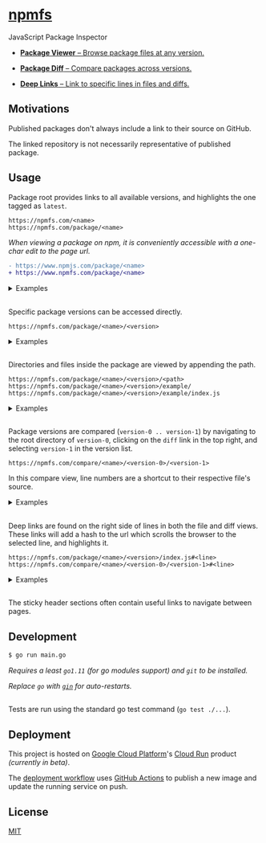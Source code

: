 <!--

todo
    add download link to all dirs/files
    github badge?
    registry picker?

-->

<!-- REMEMBER TO MIRROR CONTENT CHANGES ON HOMEPAGE -->

# [npmfs](https://npmfs.com)

JavaScript Package Inspector

- [**Package Viewer** – Browse package files at any version.](https://npmfs.com/package/express/4.17.1/)

- [**Package Diff** – Compare packages across versions.](https://npmfs.com/compare/express/4.17.0/4.17.1/)

- [**Deep Links** – Link to specific lines in files and diffs.](https://npmfs.com/package/express/4.17.1/Readme.md#L16)

## Motivations

Published packages don't always include a link to their source on GitHub.

The linked repository is not necessarily representative of published package.

## Usage

Package root provides links to all available versions, and highlights the one tagged as `latest`.

```
https://npmfs.com/<name>
https://npmfs.com/package/<name>
```

_When viewing a package on npm, it is conveniently accessible with a one-char edit to the page url._

```diff
- https://www.npmjs.com/package/<name>
+ https://www.npmfs.com/package/<name>
```

<details>
    <summary>Examples</summary>
    <a href="https://npmfs.com/lodash">https://npmfs.com/lodash</a>
    <br>
    <a href="https://npmfs.com/package/lodash">https://npmfs.com/package/lodash</a>
    <br>
    <a href="https://npmfs.com/request">https://npmfs.com/request</a>
    <br>
    <a href="https://npmfs.com/package/request">https://npmfs.com/package/request</a>
</details>

##

Specific package versions can be accessed directly.

```
https://npmfs.com/package/<name>/<version>
```

<details>
    <summary>Examples</summary>
    <a href="https://npmfs.com/package/chalk/2.4.2">https://npmfs.com/package/chalk/2.4.2</a>
    <br>
    <a href="https://npmfs.com/package/chalk/1.0.0">https://npmfs.com/package/chalk/1.0.0</a>
    <br>
    <a href="https://npmfs.com/package/commander/2.20.0">https://npmfs.com/package/commander/2.20.0</a>
    <br>
    <a href="https://npmfs.com/package/commander/1.0.0">https://npmfs.com/package/commander/1.0.0</a>
</details>

##

Directories and files inside the package are viewed by appending the path.

```
https://npmfs.com/package/<name>/<version>/<path>
https://npmfs.com/package/<name>/<version>/example/
https://npmfs.com/package/<name>/<version>/example/index.js
```

<details>
    <summary>Examples</summary>
    <a href="https://npmfs.com/package/async/3.0.1/internal/">https://npmfs.com/package/async/3.0.1/internal/</a>
    <br>
    <a href="https://npmfs.com/package/async/3.0.1/internal/once.js">https://npmfs.com/package/async/3.0.1/internal/once.js</a>
    <br>
    <a href="https://npmfs.com/package/react/16.8.6/umd/">https://npmfs.com/package/react/16.8.6/umd/</a>
    <br>
    <a href="https://npmfs.com/package/react/16.8.6/package.json">https://npmfs.com/package/react/16.8.6/package.json</a>
</details>

##

Package versions are compared (`version-0 .. version-1`) by navigating to the root directory of `version-0`, clicking on the `diff` link in the top right, and selecting `version-1` in the version list.

```
https://npmfs.com/compare/<name>/<version-0>/<version-1>
```

In this compare view, line numbers are a shortcut to their respective file's source.

<details>
    <summary>Examples</summary>
    <a href="https://npmfs.com/compare/debug/4.1.0/4.1.1">https://npmfs.com/compare/debug/4.1.0/4.1.1</a>
    <br>
    <a href="https://npmfs.com/compare/debug/3.0.0/4.0.0">https://npmfs.com/compare/debug/3.0.0/4.0.0</a>
    <br>
    <a href="https://npmfs.com/compare/underscore/1.9.0/1.9.1">https://npmfs.com/compare/underscore/1.9.0/1.9.1</a>
    <br>
    <a href="https://npmfs.com/compare/underscore/1.6.0/1.7.0">https://npmfs.com/compare/underscore/1.6.0/1.7.0</a>
</details>

##

Deep links are found on the right side of lines in both the file and diff views. These links will add a hash to the url which scrolls the browser to the selected line, and highlights it.

```
https://npmfs.com/package/<name>/<version>/index.js#<line>
https://npmfs.com/compare/<name>/<version-0>/<version-1>#<line>
```

<details>
    <summary>Examples</summary>
    <a href="https://npmfs.com/package/bluebird/3.5.5/js/release/race.js#L32">https://npmfs.com/package/bluebird/3.5.5/js/release/race.js#L32</a>
    <br>
    <a href="https://npmfs.com/compare/bluebird/3.5.4/3.5.5#D0L35">https://npmfs.com/compare/bluebird/3.5.4/3.5.5#D0L35</a>
    <br>
    <a href="https://npmfs.com/package/moment/2.24.0/locale/ca.js#L81">https://npmfs.com/package/moment/2.24.0/locale/ca.js#L81</a>
    <br>
    <a href="https://npmfs.com/compare/moment/2.23.0/2.24.0#D19L0">https://npmfs.com/compare/moment/2.23.0/2.24.0#D19L0</a>
</details>

##

The sticky header sections often contain useful links to navigate between pages.

## Development

```bash
$ go run main.go
```

_Requires a least `go1.11` (for go modules support) and `git` to be installed._

_Replace `go` with [`gin`](https://github.com/codegangsta/gin) for auto-restarts._

##

Tests are run using the standard go test command (`go test ./...`).

## Deployment

This project is hosted on [Google Cloud Platform](https://cloud.google.com/)'s [Cloud Run](https://cloud.google.com/run/) product _(currently in beta)_.

The [deployment workflow](./.github/main.workflow) uses [GitHub Actions](https://developer.github.com/actions/) to publish a new image and update the running service on push.

## License

[MIT](./LICENSE)

